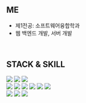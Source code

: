 ## ME
- 제1전공: 소프트웨어융합학과
- 웹 백엔드 개발, 서버 개발

<br>

##  STACK & SKILL
<img src="https://img.shields.io/badge/spring-%236DB33F.svg?style=for-the-square&logo=spring&logoColor=white"/></a>
<img src="https://img.shields.io/badge/django-%23092E20.svg?style=for-the-square&logo=django&logoColor=white"/></a>
<img src="https://img.shields.io/badge/DJANGO-REST-ff1709?style=for-the-square&logo=django&logoColor=white&color=ff1709&labelColor=gray"/></a>
<br>
<img src="https://img.shields.io/badge/java-%23ED8B00.svg?style=for-square&logo=openjdk&logoColor=white"/></a>
<img src="https://img.shields.io/badge/python-3670A0.svg?style=for-square&logo=python&logoColor=ffdd54"/></a>
<img src="https://img.shields.io/badge/c-%2300599C.svg?style=for-square&logo=C&logoColor=white"/></a>
<img src="https://img.shields.io/badge/c++-%2300599C.svg?style=for-square&logo=C%2B%2B&logoColor=white"/></a>
<img src="https://img.shields.io/badge/html5-%23E34F26.svg?style=for-square&logo=html5&logoColor=white"/></a>
<img src="https://img.shields.io/badge/css3-%231572B6.svg?style=for-square&logo=css3&logoColor=white"/></a>
<br>
<img src="https://img.shields.io/badge/mysql-4479A1.svg?style=for-the-square&logo=mysql&logoColor=white"/></a>
<img src="https://img.shields.io/badge/git-%23F05033.svg?style=for-the-square&logo=git&logoColor=white"/></a>
<img src="https://img.shields.io/badge/github-%23121011.svg?style=for-the-square&logo=git&logoColor=white"/></a>

